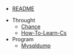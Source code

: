* [README](/README.md)
- Throught
    * [Chance](/1-throught/0302-chance.md)
    * [How-To-Learn-Cs](/1-throught/0326-how-to-learn-cs.md)
- Program
    * [Mysqldump](/2-program/0325-mysqldump.md)

